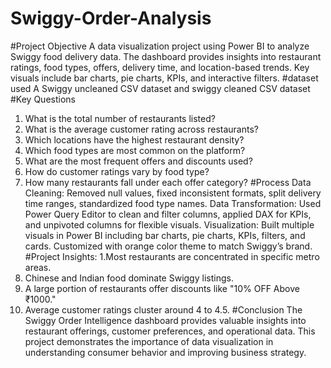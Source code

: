 # Swiggy-Order-Analysis
#Project Objective
A data visualization project using Power BI to analyze Swiggy food delivery data. The dashboard provides insights into restaurant ratings, food types, offers, delivery time, and location-based trends. Key visuals include bar charts, pie charts, KPIs, and interactive filters.
#dataset used
A Swiggy uncleaned CSV dataset and swiggy cleaned CSV dataset
#Key Questions
1. What is the total number of restaurants listed?
2. What is the average customer rating across restaurants?
3. Which locations have the highest restaurant density?
4. Which food types are most common on the platform?
5. What are the most frequent offers and discounts used?
6. How do customer ratings vary by food type?
7. How many restaurants fall under each offer category?
#Process
Data Cleaning:
Removed null values, fixed inconsistent formats, split delivery time ranges, standardized food type names.
Data Transformation:
Used Power Query Editor to clean and filter columns, applied DAX for KPIs, and unpivoted columns for flexible visuals.
Visualization:
Built multiple visuals in Power BI including bar charts, pie charts, KPIs, filters, and cards. Customized with orange color theme to match Swiggy’s brand.
#Project Insights:
1.Most restaurants are concentrated in specific metro areas.
2. Chinese and Indian food dominate Swiggy listings.
3. A large portion of restaurants offer discounts like "10% OFF Above ₹1000."
4. Average customer ratings cluster around 4 to 4.5.
#Conclusion
The Swiggy Order Intelligence dashboard provides valuable insights into restaurant offerings, customer preferences, and operational data. This project demonstrates the importance of data visualization in understanding consumer behavior and improving business strategy.


